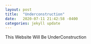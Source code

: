```yaml
---
layout: post
title:  "Underconstruction"
date:   2020-07-11 21:42:58 -0400
categories: jekyll update
---
```


This Website Will Be UnderConstruction